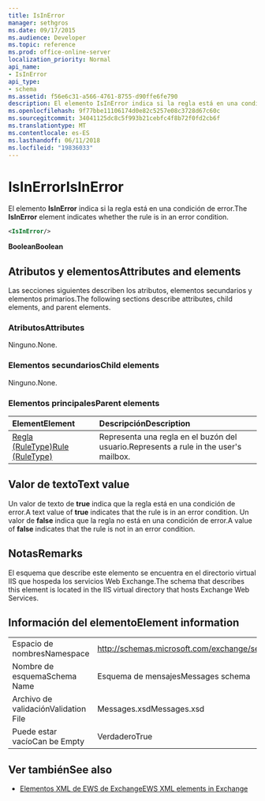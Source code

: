 ```yaml
---
title: IsInError
manager: sethgros
ms.date: 09/17/2015
ms.audience: Developer
ms.topic: reference
ms.prod: office-online-server
localization_priority: Normal
api_name:
- IsInError
api_type:
- schema
ms.assetid: f56e6c31-a566-4761-8755-d90ffe6fe790
description: El elemento IsInError indica si la regla está en una condición de error.
ms.openlocfilehash: 9f77bbe11106174d0e82c5257e08c3728d67c60c
ms.sourcegitcommit: 34041125dc8c5f993b21cebfc4f8b72f0fd2cb6f
ms.translationtype: MT
ms.contentlocale: es-ES
ms.lasthandoff: 06/11/2018
ms.locfileid: "19836033"
---
```

# <a name="isinerror"></a><span data-ttu-id="e0047-103">IsInError</span><span class="sxs-lookup"><span data-stu-id="e0047-103">IsInError</span></span>

<span data-ttu-id="e0047-104">El elemento **IsInError** indica si la regla está en una condición de error.</span><span class="sxs-lookup"><span data-stu-id="e0047-104">The **IsInError** element indicates whether the rule is in an error condition.</span></span> 
  
```XML
<IsInError/>
```

 <span data-ttu-id="e0047-105">**Boolean**</span><span class="sxs-lookup"><span data-stu-id="e0047-105">**Boolean**</span></span>
## <a name="attributes-and-elements"></a><span data-ttu-id="e0047-106">Atributos y elementos</span><span class="sxs-lookup"><span data-stu-id="e0047-106">Attributes and elements</span></span>

<span data-ttu-id="e0047-107">Las secciones siguientes describen los atributos, elementos secundarios y elementos primarios.</span><span class="sxs-lookup"><span data-stu-id="e0047-107">The following sections describe attributes, child elements, and parent elements.</span></span>
  
### <a name="attributes"></a><span data-ttu-id="e0047-108">Atributos</span><span class="sxs-lookup"><span data-stu-id="e0047-108">Attributes</span></span>

<span data-ttu-id="e0047-109">Ninguno.</span><span class="sxs-lookup"><span data-stu-id="e0047-109">None.</span></span>
  
### <a name="child-elements"></a><span data-ttu-id="e0047-110">Elementos secundarios</span><span class="sxs-lookup"><span data-stu-id="e0047-110">Child elements</span></span>

<span data-ttu-id="e0047-111">Ninguno.</span><span class="sxs-lookup"><span data-stu-id="e0047-111">None.</span></span>
  
### <a name="parent-elements"></a><span data-ttu-id="e0047-112">Elementos principales</span><span class="sxs-lookup"><span data-stu-id="e0047-112">Parent elements</span></span>

|<span data-ttu-id="e0047-113">**Element**</span><span class="sxs-lookup"><span data-stu-id="e0047-113">**Element**</span></span>|<span data-ttu-id="e0047-114">**Descripción**</span><span class="sxs-lookup"><span data-stu-id="e0047-114">**Description**</span></span>|
|:-----|:-----|
|[<span data-ttu-id="e0047-115">Regla (RuleType)</span><span class="sxs-lookup"><span data-stu-id="e0047-115">Rule (RuleType)</span></span>](rule-ruletype.md) <br/> |<span data-ttu-id="e0047-116">Representa una regla en el buzón del usuario.</span><span class="sxs-lookup"><span data-stu-id="e0047-116">Represents a rule in the user's mailbox.</span></span>  <br/> |
   
## <a name="text-value"></a><span data-ttu-id="e0047-117">Valor de texto</span><span class="sxs-lookup"><span data-stu-id="e0047-117">Text value</span></span>

<span data-ttu-id="e0047-118">Un valor de texto de **true** indica que la regla está en una condición de error.</span><span class="sxs-lookup"><span data-stu-id="e0047-118">A text value of **true** indicates that the rule is in an error condition.</span></span> <span data-ttu-id="e0047-119">Un valor de **false** indica que la regla no está en una condición de error.</span><span class="sxs-lookup"><span data-stu-id="e0047-119">A value of **false** indicates that the rule is not in an error condition.</span></span> 
  
## <a name="remarks"></a><span data-ttu-id="e0047-120">Notas</span><span class="sxs-lookup"><span data-stu-id="e0047-120">Remarks</span></span>

<span data-ttu-id="e0047-121">El esquema que describe este elemento se encuentra en el directorio virtual IIS que hospeda los servicios Web Exchange.</span><span class="sxs-lookup"><span data-stu-id="e0047-121">The schema that describes this element is located in the IIS virtual directory that hosts Exchange Web Services.</span></span>
  
## <a name="element-information"></a><span data-ttu-id="e0047-122">Información del elemento</span><span class="sxs-lookup"><span data-stu-id="e0047-122">Element information</span></span>

|||
|:-----|:-----|
|<span data-ttu-id="e0047-123">Espacio de nombres</span><span class="sxs-lookup"><span data-stu-id="e0047-123">Namespace</span></span>  <br/> |http://schemas.microsoft.com/exchange/services/2006/messages  <br/> |
|<span data-ttu-id="e0047-124">Nombre de esquema</span><span class="sxs-lookup"><span data-stu-id="e0047-124">Schema Name</span></span>  <br/> |<span data-ttu-id="e0047-125">Esquema de mensajes</span><span class="sxs-lookup"><span data-stu-id="e0047-125">Messages schema</span></span>  <br/> |
|<span data-ttu-id="e0047-126">Archivo de validación</span><span class="sxs-lookup"><span data-stu-id="e0047-126">Validation File</span></span>  <br/> |<span data-ttu-id="e0047-127">Messages.xsd</span><span class="sxs-lookup"><span data-stu-id="e0047-127">Messages.xsd</span></span>  <br/> |
|<span data-ttu-id="e0047-128">Puede estar vacío</span><span class="sxs-lookup"><span data-stu-id="e0047-128">Can be Empty</span></span>  <br/> |<span data-ttu-id="e0047-129">Verdadero</span><span class="sxs-lookup"><span data-stu-id="e0047-129">True</span></span>  <br/> |
   
## <a name="see-also"></a><span data-ttu-id="e0047-130">Ver también</span><span class="sxs-lookup"><span data-stu-id="e0047-130">See also</span></span>



- [<span data-ttu-id="e0047-131">Elementos XML de EWS de Exchange</span><span class="sxs-lookup"><span data-stu-id="e0047-131">EWS XML elements in Exchange</span></span>](ews-xml-elements-in-exchange.md)

